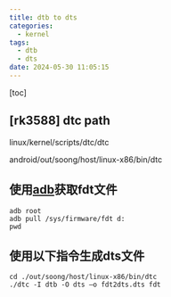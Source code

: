 ```yaml
---
title: dtb to dts
categories:
  - kernel
tags:
  - dtb
  - dts
date: 2024-05-30 11:05:15
---
```


[toc]

## [rk3588] dtc path

linux/kernel/scripts/dtc/dtc 

android/out/soong/host/linux-x86/bin/dtc

## 使用[adb](https://so.csdn.net/so/search?q=adb&spm=1001.2101.3001.7020)获取fdt文件

```
adb root
adb pull /sys/firmware/fdt d:	
pwd
```

## 使用以下指令生成dts文件

```
cd ./out/soong/host/linux-x86/bin/dtc
./dtc -I dtb -O dts –o fdt2dts.dts fdt
```
